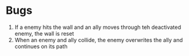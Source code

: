# Bugs
1. If a enemy hits the wall and an ally moves through teh deactivated enemy, the wall is reset
2. When an enemy and ally collide, the enemy overwrites the ally and continues on its path